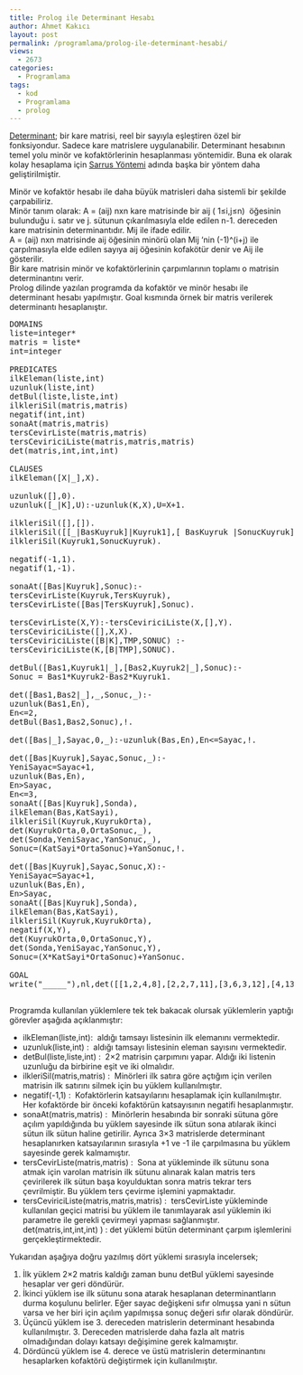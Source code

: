 ```yaml
---
title: Prolog ile Determinant Hesabı
author: Ahmet Kakıcı
layout: post
permalink: /programlama/prolog-ile-determinant-hesabi/
views:
  - 2673
categories:
  - Programlama
tags:
  - kod
  - Programlama
  - prolog
---
```

<a href="http://en.wikipedia.org/wiki/Determinant" target="_blank">Determinant</a>; bir kare matrisi, reel bir sayıyla eşleştiren özel bir fonksiyondur. Sadece kare matrislere uygulanabilir. Determinant hesabının temel yolu minör ve kofaktörlerinin hesaplanması yöntemidir. Buna ek olarak kolay hesaplama için <a href="http://en.wikipedia.org/wiki/Rule_of_Sarrus" target="_blank">Sarrus Yöntemi</a> adında başka bir yöntem daha geliştirilmiştir.  
<!--more-->

  
Minör ve kofaktör hesabı ile daha büyük matrisleri daha sistemli bir şekilde çarpabiliriz.  
Minör tanım olarak: A = (aij) nxn kare matrisinde bir aij ( 1≤i,j≤n)  öğesinin bulunduğu i. satır ve j. sütunun çıkarılmasıyla elde edilen n-1. dereceden kare matrisinin determinantıdır. Mij ile ifade edilir.  
A = (aij) nxn matrisinde aij öğesinin minörü olan Mij ‘nin (-1)^(i+j) ile çarpılmasıyla elde edilen sayıya aij öğesinin kofakötür denir ve Aij ile gösterilir.  
Bir kare matrisin minör ve kofaktörlerinin çarpımlarının toplamı o matrisin determinantını verir.  
Prolog dilinde yazılan programda da kofaktör ve minör hesabı ile determinant hesabı yapılmıştır. Goal kısmında örnek bir matris verilerek determinantı hesaplanıştır.

<pre class="brush: jscript; title: ; notranslate" title="">DOMAINS
liste=integer*
matris = liste*
int=integer

PREDICATES
ilkEleman(liste,int)
uzunluk(liste,int)
detBul(liste,liste,int)
ilkleriSil(matris,matris)
negatif(int,int)
sonaAt(matris,matris)
tersCevirListe(matris,matris)
tersCeviriciListe(matris,matris,matris)
det(matris,int,int,int)

CLAUSES
ilkEleman([X|_],X).

uzunluk([],0).
uzunluk([_|K],U):-uzunluk(K,X),U=X+1.

ilkleriSil([],[]).
ilkleriSil([[_|BasKuyruk]|Kuyruk1],[ BasKuyruk |SonucKuyruk]):-
ilkleriSil(Kuyruk1,SonucKuyruk).

negatif(-1,1).
negatif(1,-1).

sonaAt([Bas|Kuyruk],Sonuc):-
tersCevirListe(Kuyruk,TersKuyruk),
tersCevirListe([Bas|TersKuyruk],Sonuc).

tersCevirListe(X,Y):-tersCeviriciListe(X,[],Y).
tersCeviriciListe([],X,X).
tersCeviriciListe([B|K],TMP,SONUC) :-
tersCeviriciListe(K,[B|TMP],SONUC).

detBul([Bas1,Kuyruk1|_],[Bas2,Kuyruk2|_],Sonuc):-
Sonuc = Bas1*Kuyruk2-Bas2*Kuyruk1.

det([Bas1,Bas2|_],_,Sonuc,_):-
uzunluk(Bas1,En),
En&lt;=2,
detBul(Bas1,Bas2,Sonuc),!.

det([Bas|_],Sayac,0,_):-uzunluk(Bas,En),En&lt;=Sayac,!.

det([Bas|Kuyruk],Sayac,Sonuc,_):-
YeniSayac=Sayac+1,
uzunluk(Bas,En),
En&gt;Sayac,
En&lt;=3,
sonaAt([Bas|Kuyruk],Sonda),
ilkEleman(Bas,KatSayi),
ilkleriSil(Kuyruk,KuyrukOrta),
det(KuyrukOrta,0,OrtaSonuc,_),
det(Sonda,YeniSayac,YanSonuc,_),
Sonuc=(KatSayi*OrtaSonuc)+YanSonuc,!.

det([Bas|Kuyruk],Sayac,Sonuc,X):-
YeniSayac=Sayac+1,
uzunluk(Bas,En),
En&gt;Sayac,
sonaAt([Bas|Kuyruk],Sonda),
ilkEleman(Bas,KatSayi),
ilkleriSil(Kuyruk,KuyrukOrta),
negatif(X,Y),
det(KuyrukOrta,0,OrtaSonuc,Y),
det(Sonda,YeniSayac,YanSonuc,Y),
Sonuc=(X*KatSayi*OrtaSonuc)+YanSonuc.

GOAL
write("_____"),nl,det([[1,2,4,8],[2,2,7,11],[3,6,3,12],[4,13,0,5]],0,Sonuc,1),write(Sonuc).

</pre>

Programda kullanılan yüklemlere tek tek bakacak olursak yüklemlerin yaptığı görevler aşağıda açıklanmıştır:

  * ilkEleman(liste,int):  aldığı tamsayı listesinin ilk elemanını vermektedir.
  * uzunluk(liste,int) :  aldığı tamsayı listesinin eleman sayısını vermektedir.
  * detBul(liste,liste,int) :  2&#215;2 matrisin çarpımını yapar. Aldığı iki listenin uzunluğu da birbirine eşit ve iki olmalıdır.
  * ilkleriSil(matris,matris) :  Minörleri ilk satıra göre açtığım için verilen matrisin ilk satırını silmek için bu yüklem kullanılmıştır.
  * negatif(-1,1) :  Kofaktörlerin katsayılarını hesaplamak için kullanılmıştır. Her kofaktörde bir önceki kofaktörün katsayısının negatifi hesaplanmıştır.
  * sonaAt(matris,matris) :  Minörlerin hesabında bir sonraki sütuna göre açılım yapıldığında bu yüklem sayesinde ilk sütun sona atılarak ikinci sütun ilk sütun haline getirilir. Ayrıca 3&#215;3 matrislerde determinant hesaplanırken katsayılarının sırasıyla +1 ve -1 ile çarpılmasına bu yüklem sayesinde gerek kalmamıştır.
  * tersCevirListe(matris,matris) :  Sona at yükleminde ilk sütunu sona atmak için varolan matrisin ilk sütunu alınarak kalan matris ters çevirilerek ilk sütun başa koyulduktan sonra matris tekrar ters çevrilmiştir. Bu yüklem ters çevirme işlemini yapmaktadır.
  * tersCeviriciListe(matris,matris,matris) :  tersCevirListe yükleminde kullanılan geçici matrisi bu yüklem ile tanımlayarak asıl yüklemin iki parametre ile gerekli çevirmeyi yapması sağlanmıştır.  
    det(matris,int,int,int) ) : det yüklemi bütün determinant çarpım işlemlerini gerçekleştirmektedir.

Yukarıdan aşağıya doğru yazılmış dört yüklemi sırasıyla incelersek;

  1. İlk yüklem 2&#215;2 matris kaldığı zaman bunu detBul yüklemi sayesinde hesaplar ver geri döndürür.
  2. İkinci yüklem ise ilk sütunu sona atarak hesaplanan determinantların durma koşulunu belirler. Eğer sayac değişkeni sıfır olmuşsa yani n sütun varsa ve her biri için açılım yapılmışsa sonuç değeri sıfır olarak döndürür.
  3. Üçüncü yüklem ise 3. dereceden matrislerin determinant hesabında kullanılmıştır. 3. Dereceden matrislerde daha fazla alt matris olmadığından dolayı katsayı değişimine gerek kalmamıştır.
  4. Dördüncü yüklem ise 4. derece ve üstü matrislerin determinantını hesaplarken kofaktörü değiştirmek için kullanılmıştır.